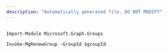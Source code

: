 ```yaml
---
description: "Automatically generated file. DO NOT MODIFY"
---
```


```powershellv1

Import-Module Microsoft.Graph.Groups

Invoke-MgRenewGroup -GroupId $groupId

```